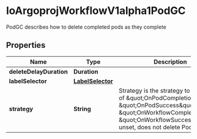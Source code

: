 

# IoArgoprojWorkflowV1alpha1PodGC

PodGC describes how to delete completed pods as they complete

## Properties

Name | Type | Description | Notes
------------ | ------------- | ------------- | -------------
**deleteDelayDuration** | **Duration** |  |  [optional]
**labelSelector** | [**LabelSelector**](LabelSelector.md) |  |  [optional]
**strategy** | **String** | Strategy is the strategy to use. One of \&quot;OnPodCompletion\&quot;, \&quot;OnPodSuccess\&quot;, \&quot;OnWorkflowCompletion\&quot;, \&quot;OnWorkflowSuccess\&quot;. If unset, does not delete Pods |  [optional]



